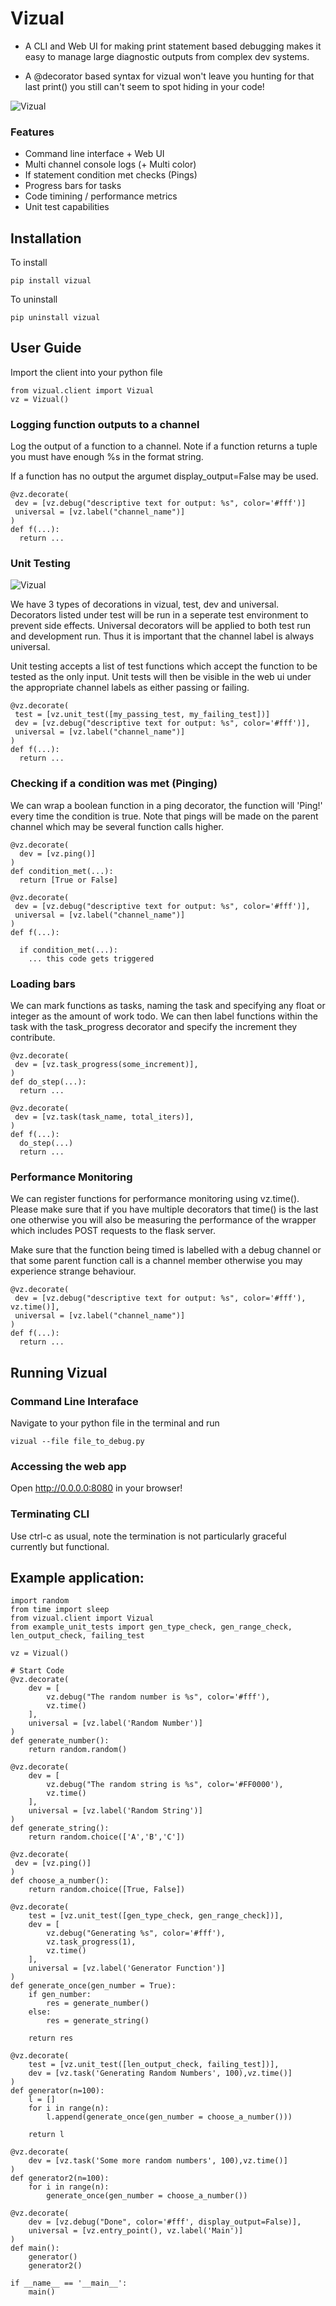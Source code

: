 # Vizual
- A CLI and Web UI for making print statement based debugging makes it easy to manage large diagnostic outputs from complex dev systems.

- A @decorator based syntax for vizual won't leave you hunting for that last print() you still can't seem to spot hiding in your code! 

![Vizual](markdown_screenshots/screenshot.png?raw=true "Powerful web based print statement debugging environment for python")

### Features
- Command line interface + Web UI
- Multi channel console logs (+ Multi color)
- If statement condition met checks (Pings)
- Progress bars for tasks
- Code timining / performance metrics
- Unit test capabilities

## Installation

To install
```
pip install vizual
```

To uninstall 
```
pip uninstall vizual
```

## User Guide
Import the client into your python file

```
from vizual.client import Vizual
vz = Vizual()
```

### Logging function outputs to a channel
Log the output of a function to a channel. Note if a function returns a tuple 
you must have enough %s in the format string.

If a function has no output the argumet display_output=False may be used.

```
@vz.decorate(
 dev = [vz.debug("descriptive text for output: %s", color='#fff')]
 universal = [vz.label("channel_name")]
)
def f(...):
  return ...
```

### Unit Testing
![Vizual](markdown_screenshots/screenshot2.png?raw=true "Powerful web based print statement debugging environment for python")

We have 3 types of decorations in vizual, test, dev and universal. 
Decorators listed under test will be run in a seperate test environment to prevent side effects.
Universal decorators will be applied to both test run and development run. Thus it is important that the channel
label is always universal.

Unit testing accepts a list of test functions which accept the function to be tested as the only input.
Unit tests will then be visible in the web ui under the appropriate channel labels as either passing or failing.

```
@vz.decorate(
 test = [vz.unit_test([my_passing_test, my_failing_test])]
 dev = [vz.debug("descriptive text for output: %s", color='#fff')],
 universal = [vz.label("channel_name")]
)
def f(...):
  return ...
```



### Checking if a condition was met (Pinging)
We can wrap a boolean function in a ping decorator, the function will 'Ping!' every time the condition is true.
Note that pings will be made on the parent channel which may be several function calls higher.

```
@vz.decorate(
  dev = [vz.ping()]
)
def condition_met(...):
  return [True or False]
  
@vz.decorate(
 dev = [vz.debug("descriptive text for output: %s", color='#fff')],
 universal = [vz.label("channel_name")]
)
def f(...):
  
  if condition_met(...):
    ... this code gets triggered
```

### Loading bars
We can mark functions as tasks, naming the task and specifying any float or integer as the amount of work todo.
We can then label functions within the task with the task_progress decorator and specify the increment they contribute.

```
@vz.decorate(
 dev = [vz.task_progress(some_increment)],
)
def do_step(...):
  return ...

@vz.decorate(
 dev = [vz.task(task_name, total_iters)],
)
def f(...):
  do_step(...)
  return ...
```

### Performance Monitoring
We can register functions for performance monitoring using vz.time().
Please make sure that if you have multiple decorators that time() is the last one
otherwise you will also be measuring the performance of the wrapper which includes POST
requests to the flask server. 

Make sure that the function being timed is labelled with a debug channel or that some parent function call is a channel member otherwise you may experience strange behaviour.

```
@vz.decorate(
 dev = [vz.debug("descriptive text for output: %s", color='#fff'), vz.time()],
 universal = [vz.label("channel_name")]
)
def f(...):
  return ...
```

## Running Vizual

### Command Line Interaface
Navigate to your python file in the terminal and run

```
vizual --file file_to_debug.py
```

### Accessing the web app
Open http://0.0.0.0:8080 in your browser!

### Terminating CLI
Use ctrl-c as usual, note the termination is not particularly graceful currently but functional.

## Example application:
```
import random
from time import sleep
from vizual.client import Vizual
from example_unit_tests import gen_type_check, gen_range_check, len_output_check, failing_test

vz = Vizual()

# Start Code
@vz.decorate(
    dev = [
        vz.debug("The random number is %s", color='#fff'),
        vz.time()
    ],
    universal = [vz.label('Random Number')]
)
def generate_number():
    return random.random()

@vz.decorate(
    dev = [
        vz.debug("The random string is %s", color='#FF0000'),
        vz.time()
    ],
    universal = [vz.label('Random String')]
)
def generate_string():
    return random.choice(['A','B','C'])

@vz.decorate(
 dev = [vz.ping()]
)
def choose_a_number():
    return random.choice([True, False])

@vz.decorate(
    test = [vz.unit_test([gen_type_check, gen_range_check])],
    dev = [
        vz.debug("Generating %s", color='#fff'),
        vz.task_progress(1), 
        vz.time()
    ],
    universal = [vz.label('Generator Function')]
)
def generate_once(gen_number = True):
    if gen_number:
        res = generate_number()
    else:
        res = generate_string()

    return res

@vz.decorate(
    test = [vz.unit_test([len_output_check, failing_test])],
    dev = [vz.task('Generating Random Numbers', 100),vz.time()]
)
def generator(n=100):
    l = []
    for i in range(n):
        l.append(generate_once(gen_number = choose_a_number()))

    return l

@vz.decorate(
    dev = [vz.task('Some more random numbers', 100),vz.time()]
)
def generator2(n=100):
    for i in range(n):
        generate_once(gen_number = choose_a_number())

@vz.decorate(
    dev = [vz.debug("Done", color='#fff', display_output=False)],
    universal = [vz.entry_point(), vz.label('Main')]
)
def main():
    generator()
    generator2()

if __name__ == '__main__':
    main()
```
